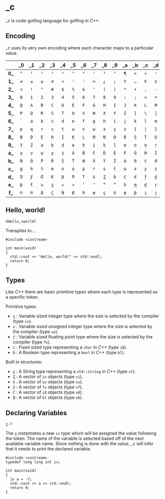 # _c

_\_c_ is code-golfing language for golfing in _C++_.

## Encoding

_\_c_ uses its very own encoding where each character maps to a particular value.

|         | \_0  | \_1  | \_2  | \_3  | \_4  | \_5  | \_6  | \_7  | \_8  | \_9  | \_a  | \_b  | \_c  | \_d  | \_e  | \_f  |
|:-------:|:---:|:---:|:---:|:---:|:---:|:---:|:---:|:---:|:---:|:---:|:---:|:---:|:---:|:---:|:---:|:---:|
  **0\_** | `⁰` | `¹` | `²` | `³` | `⁴` | `⁵` | `⁶` | `⁷` | `⁸` | `⁹` | `¶` | `×` | `÷` | `⁺` | `⁻` | `⁼` |
  **1\_** | `≠` | `≤` | `≥` | `≡` | `≈` | `⁽` | `⁾` | `∞` | `¿` | `¡` | `‼` | `…` | `€` | `¢` | `£` | `¥` |
  **2\_** | `¤` | `!` | `"` | `#` | `$` | `%` | `&` | `'` | `(` | `)` | `*` | `+` | `,` | `-` | `.` | `/` |
  **3\_** | `0` | `1` | `2` | `3` | `4` | `5` | `6` | `7` | `8` | `9` | `:` | `;` | `<` | `=` | `>` | `?` |
  **4\_** | `@` | `A` | `B` | `C` | `D` | `E` | `F` | `G` | `H` | `I` | `J` | `K` | `L` | `M` | `N` | `O` |
  **5\_** | `P` | `Q` | `R` | `S` | `T` | `U` | `V` | `W` | `X` | `Y` | `Z` | `[` | `\` | `]` | `^` | `_` |
  **6\_** |<code>`</code>| `a` | `b` | `c` | `d` | `e` | `f` | `g` | `h` | `i` | `j` | `k` | `l` | `m` | `n` | `o` |
  **7\_** | `p` | `q` | `r` | `s` | `t` | `u` | `v` | `w` | `x` | `y` | `z` | `{` | <code>\|</code> | `}` | `~` | `Ạ` |
  **8\_** | `Ḅ` | `Ḍ` | `Ẹ` | `Ḥ` | `Ị` | `Ḳ` | `Ḷ` | `Ṃ` | `Ṇ` | `Ọ` | `Ṛ` | `Ṣ` | `Ṭ` | `Ụ` | `Ṿ` | `Ẉ` |
  **9\_** | `Ỵ` | `Ẓ` | `ạ` | `ḅ` | `ḍ` | `ẹ` | `ḥ` | `ị` | `ḳ` | `ḷ` | `ṃ` | `ṇ` | `ọ` | `ṛ` | `ṣ` | `ṭ` |
  **a\_** | `ụ` | `ṿ` | `ẉ` | `ỵ` | `ẓ` | `Ȧ` | `Ḃ` | `Ċ` | `Ḋ` | `Ė` | `Ḟ` | `Ġ` | `Ḣ` | `İ` | `Ŀ` | `Ṁ` |
  **b\_** | `Ṅ` | `Ȯ` | `Ṗ` | `Ṙ` | `Ṡ` | `Ṫ` | `Ẇ` | `Ẋ` | `Ẏ` | `Ż` | `ȧ` | `ḃ` | `ċ` | `ḋ` | `ė` | `ḟ` |
  **c\_** | `ġ` | `ḣ` | `ŀ` | `ṁ` | `ṅ` | `ȯ` | `ṗ` | `ṙ` | `ṡ` | `ṫ` | `ẇ` | `ẋ` | `ẏ` | `ż` | `Ɓ` | `Ƈ` |
  **d\_** | `Ɗ` | `Ƒ` | `Ɠ` | `Ƙ` | `Ɲ` | `Ƥ` | `Ƭ` | `Ʋ` | `Ȥ` | `ɓ` | `ƈ` | `ɗ` | `ƒ` | `ɠ` | `ƙ` | `ɲ` |
  **e\_** | `ƥ` | `ƭ` | `ʋ` | `ȥ` | `«` | `»` | `‘` | `’` | `“` | `”` | `ɦ` | `ɱ` | `ʠ` | `ɼ` | `ʂ` | `¦` |
  **f\_** | `©` | `®` | `Æ` | `Ç` | `Ñ` | `Ø` | `Þ` | `æ` | `ç` | `ñ` | `ø` | `þ` | `ı` | `ȷ` | <code> </code> | \n |


## Hello, world!

```
ñHello,¤world!
```
Transpiles to...
```
#include <iostream>

int main(void)
{
  std::cout << "Hello, world!" << std::endl;
  return 0;
}
```

## Types

Like _C++_ there are basic primitive types where each type is represented as a specific token.

Primitive types:

 * `ȥ` : Variable sized integer type where the size is selected by the compiler (type `iv`).
 * `ʋ` : Variable sized unsigned integer type where the size is selected by the compiler (type `uv`).
 * `ƒ` : Variable sized floating point type where the size is selected by the compiler (type `fv`).
 * `ƈ` : Fixed sized type representing a `char` in _C++_ (type `i8`).
 * `ɓ` : A Boolean type representing a `bool` in _C++_ (type `bl`).

Built in structures:
 
 * `ʂ` : A String type representing a `std::string` in _C++_ (type `st`).
 * `Ȥ` : A vector of `iv` objects (type `vi`).
 * `Ʋ` : A vector of `uv` objects (type `vu`).
 * `Ƒ` : A vector of `fv` objects (type `vf`).
 * `Ƈ` : A vector of `i8` objects (type `v8`).
 * `Ɓ` : A vector of `bl` objects (type `vb`).

## Declaring Variables

```
ȥ-7
```

The `ȥ` instantiates a new `iv` type which will be assigned the value following the token. The name of the variable
is selected based off of the next available variable name. Since nothing is done with the value, _\_c_ will infer that
it needs to print the declared variable.

```
#include <iostream>
typedef long long int iv;

int main(void)
{
  iv a = -7;
  std::cout << a << std::endl;
  return 0;
}
```
